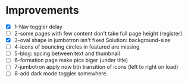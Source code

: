 # Improvements

- [x] 1-Nav toggler delay
- [ ] 2-some pages with few content don't take full page height (register)
- [x] 3-oval shape in jumbotron isn't fixed Solution: background-size
- [ ] 4-icons of bouncing circles in featured are missing
- [ ] 5-blog: spcing between text and thumbnail
- [ ] 6-formation page make pics biger (under title)
- [ ] 7-jumbotron apply now btn transition of icons (left to right on load)
- [ ] 8-add dark mode  toggler somewhere.